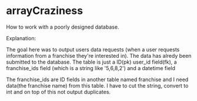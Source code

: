 # arrayCraziness
How to work with a poorly designed database. 


Explanation:

The goal here was to output users data requests (when a user requests information from a franchise they're interested in). 
The data has alredy been submitted to the database.  The table is just a ID(pk) user_id field(fk), a franchise_ids field (which is a string like '5,6,8,2') and a datetime field



The franchise_ids are ID fields in another table named franchise and I need data(the franchise name) from this table. I have to cut the string, convert to int and on top of this not output duplicates.  

